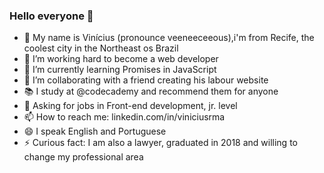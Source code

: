 ### Hello everyone 👋

- 📣 My name is Vinícius (pronounce veeneeceeous),i'm from Recife, the coolest city in the Northeast os Brazil
- 🔭 I’m working hard to become a web developer
- 🌱 I’m currently learning Promises in JavaScript
- 👯 I’m collaborating with a friend creating his labour website
- 📚 I study at @codecademy and recommend them for anyone
- 💬 Asking for jobs in Front-end development, jr. level
- 📫 How to reach me: linkedin.com/in/viniciusrma
- 😄 I speak English and Portuguese
- ⚡ Curious fact: I am also a lawyer, graduated in 2018 and willing to change my professional area




